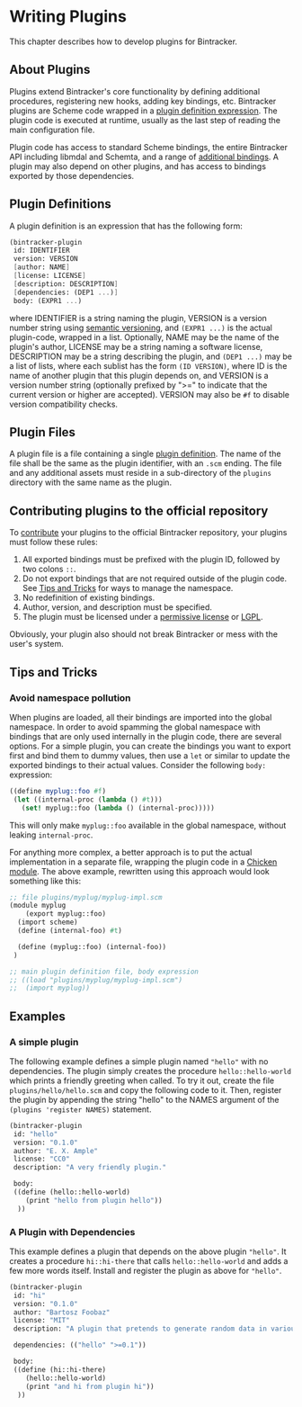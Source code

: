 # Writing Plugins

This chapter describes how to develop plugins for Bintracker.

## About Plugins

Plugins extend Bintracker's core functionality by defining additional procedures, registering new hooks, adding key bindings, etc. Bintracker plugins are Scheme code wrapped in a [plugin definition expression](#plugin-defintions). The plugin code is executed at runtime, usually as the last step of reading the main configuration file.

Plugin code has access to standard Scheme bindings, the entire Bintracker API including libmdal and Schemta, and a range of [additional bindings](additional-bindings.md). A plugin may also depend on other plugins, and has access to bindings exported by those dependencies.


## Plugin Definitions

A plugin definition is an expression that has the following form:

```Scheme
(bintracker-plugin
 id: IDENTIFIER
 version: VERSION
 [author: NAME]
 [license: LICENSE]
 [description: DESCRIPTION]
 [dependencies: (DEP1 ...)]
 body: (EXPR1 ...)
```

where IDENTIFIER is a string naming the plugin, VERSION is a version number string using [semantic versioning](https://semver.org), and `(EXPR1 ...)` is the actual plugin-code, wrapped in a list. Optionally, NAME may be the name of the plugin's author, LICENSE may be a string naming a software license, DESCRIPTION may be a string describing the plugin, and `(DEP1 ...)` may be a list of lists, where each sublist has the form `(ID VERSION)`, where ID is the name of another plugin that this plugin depends on, and VERSION is a version number string (optionally prefixed by ">=" to indicate that the current version or higher are accepted). VERSION may also be `#f` to disable version compatibility checks.


## Plugin Files

A plugin file is a file containing a single [plugin definition](#plugin-definition). The name of the file shall be the same as the plugin identifier, with an `.scm` ending. The file and any additional assets must reside in a sub-directory of the `plugins` directory with the same name as the plugin.


## Contributing plugins to the official repository

To [contribute](contributing.md) your plugins to the official Bintracker repository, your plugins must follow these rules:

1. All exported bindings must be prefixed with the plugin ID, followed by two colons `::`.
2. Do not export bindings that are not required outside of the plugin code. See [Tips and Tricks](#tips-and-tricks) for ways to manage the namespace.
3. No redefinition of existing bindings.
4. Author, version, and description must be specified.
5. The plugin must be licensed under a [permissive license](https://en.wikipedia.org/wiki/Permissive_free_software_licence) or [LGPL](https://en.wikipedia.org/wiki/GNU_Lesser_General_Public_License).

Obviously, your plugin also should not break Bintracker or mess with the user's system.


## Tips and Tricks

### Avoid namespace pollution

When plugins are loaded, all their bindings are imported into the global namespace. In order to avoid spamming the global namespace with bindings that are only used internally in the plugin code, there are several options. For a simple plugin, you can create the bindings you want to export first and bind them to dummy values, then use a `let` or similar to update the exported bindings to their actual values. Consider the following `body:` expression:

```Scheme
((define myplug::foo #f)
 (let ((internal-proc (lambda () #t)))
   (set! myplug::foo (lambda () (internal-proc)))))
```

This will only make `myplug::foo` available in the global namespace, without leaking `internal-proc`.

For anything more complex, a better approach is to put the actual implementation in a separate file, wrapping the plugin code in a [Chicken module](https://wiki.call-cc.org/man/5/Modules). The above example, rewritten using this approach would look something like this:

```Scheme
;; file plugins/myplug/myplug-impl.scm
(module myplug
    (export myplug::foo)
  (import scheme)
  (define (internal-foo) #t)

  (define (myplug::foo) (internal-foo))
 )
```

```Scheme
;; main plugin definition file, body expression
;; ((load "plugins/myplug/myplug-impl.scm")
;;  (import myplug))
```


## Examples

### A simple plugin

The following example defines a simple plugin named `"hello"` with no dependencies. The plugin simply creates the procedure `hello::hello-world` which prints a friendly greeting when called. To try it out, create the file `plugins/hello/hello.scm` and copy the following code to it. Then, register the plugin by appending the string "hello" to the NAMES argument of the `(plugins 'register NAMES)` statement.

```Scheme
(bintracker-plugin
 id: "hello"
 version: "0.1.0"
 author: "E. X. Ample"
 license: "CC0"
 description: "A very friendly plugin."

 body:
 ((define (hello::hello-world)
    (print "hello from plugin hello"))
  ))
```

### A Plugin with Dependencies

This example defines a plugin that depends on the above plugin `"hello"`. It creates a procedure `hi::hi-there` that calls `hello::hello-world` and adds a few more words itself. Install and register the plugin as above for `"hello"`.

```Scheme
(bintracker-plugin
 id: "hi"
 version: "0.1.0"
 author: "Bartosz Foobaz"
 license: "MIT"
 description: "A plugin that pretends to generate random data in various ways."

 dependencies: (("hello" ">=0.1"))

 body:
 ((define (hi::hi-there)
    (hello::hello-world)
    (print "and hi from plugin hi"))
  ))
```
